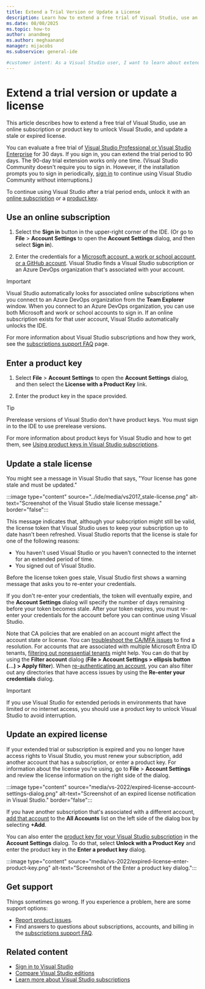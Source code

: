 ```yaml
---
title: Extend a Trial Version or Update a License
description: Learn how to extend a free trial of Visual Studio, use an online subscription or product key to unlock Visual Studio, and update a stale or expired license.
ms.date: 08/08/2025
ms.topic: how-to
author: anandmeg
ms.author: meghaanand
manager: mijacobs
ms.subservice: general-ide

#customer intent: As a Visual Studio user, I want to learn about extending a trial version, using an online subscription or product key to unlock Visual Studio, or updating a stale or expired license. 
---
```


# Extend a trial version or update a license

This article describes how to extend a free trial of Visual Studio, use an online subscription or product key to unlock Visual Studio, and update a stale or expired license.

You can evaluate a free trial of [Visual Studio Professional or Visual Studio Enterprise](https://visualstudio.microsoft.com/vs/compare/) for 30 days. If you sign in, you can extend the trial period to 90 days. The 90-day trial extension works only one time. (Visual Studio Community doesn't require you to sign in. However, if the installation prompts you to sign in periodically, [sign in](signing-in-to-visual-studio.md) to continue using Visual Studio Community without interruptions.)

To continue using Visual Studio after a trial period ends, unlock it with an [online subscription](#use-an-online-subscription) or a [product key](#enter-a-product-key).

## Use an online subscription

1. Select the **Sign in** button in the upper-right corner of the IDE. (Or go to **File** > **Account Settings** to open the **Account Settings** dialog, and then select **Sign in**).

1. Enter the credentials for a [Microsoft account, a work or school account, or a GitHub account](signing-in-to-visual-studio.md). Visual Studio finds a Visual Studio subscription or an Azure DevOps organization that's associated with your account.

> [!IMPORTANT]
> Visual Studio automatically looks for associated online subscriptions when you connect to an Azure DevOps organization from the **Team Explorer** window. When you connect to an Azure DevOps organization, you can use both Microsoft and work or school accounts to sign in. If an online subscription exists for that user account, Visual Studio automatically unlocks the IDE.

For more information about Visual Studio subscriptions and how they work, see the [subscriptions support FAQ](https://visualstudio.microsoft.com/subscriptions/support/) page.

## Enter a product key

1. Select **File** > **Account Settings** to open the **Account Settings** dialog, and then select the **License with a Product Key** link.

1. Enter the product key in the space provided.

> [!TIP]
> Prerelease versions of Visual Studio don't have product keys. You must sign in to the IDE to use prerelease versions.

For more information about product keys for Visual Studio and how to get them, see [Using product keys in Visual Studio subscriptions](/visualstudio/subscriptions/product-keys).

## Update a stale license

You might see a message in Visual Studio that says, "Your license has gone stale and must be updated."

:::image type="content" source="../ide/media/vs2017_stale-license.png" alt-text="Screenshot of the Visual Studio stale license message." border="false":::

This message indicates that, although your subscription might still be valid, the license token that Visual Studio uses to keep your subscription up to date hasn't been refreshed. Visual Studio reports that the license is stale for one of the following reasons:

* You haven't used Visual Studio or you haven't connected to the internet for an extended period of time.
* You signed out of Visual Studio.

Before the license token goes stale, Visual Studio first shows a warning message that asks you to re-enter your credentials.

If you don't re-enter your credentials, the token will eventually expire, and the **Account Settings** dialog will specify the number of days remaining before your token becomes stale. After your token expires, you must re-enter your credentials for the account before you can continue using Visual Studio.

Note that CA policies that are enabled on an account might affect the account state or license. You can [troubleshoot the CA/MFA issues](work-with-multi-factor-authentication.md#troubleshoot-sign-in-issues) to find a resolution. For accounts that are associated with multiple Microsoft Entra ID tenants, [filtering out nonessential tenants](work-with-multi-factor-authentication.md#how-to-filter-out-individual-tenants) might help. You can do that by using the **Filter account** dialog (**File > Account Settings > ellipsis button (...) > Apply filter**). When [re-authenticating an account](work-with-multi-factor-authentication.md#reauthenticating-an-account), you can also filter out any directories that have access issues by using the **Re-enter your credentials** dialog.

>[!Important]
>If you use Visual Studio for extended periods in environments that have limited or no internet access, you should use a product key to unlock Visual Studio to avoid interruption.

## Update an expired license

If your extended trial or subscription is expired and you no longer have access rights to Visual Studio, you must renew your subscription, add another account that has a subscription, or enter a product key. For information about the license you're using, go to **File** > **Account Settings** and review the license information on the right side of the dialog. 

:::image type="content" source="media/vs-2022/expired-license-account-settings-dialog.png" alt-text="Screenshot of an expired license notification in Visual Studio." border="false":::

If you have another subscription that's associated with a different account, [add that account](signing-in-to-visual-studio.md#add-and-switch-user-accounts-in-visual-studio) to the **All Accounts** list on the left side of the dialog box by selecting **+Add**.

You can also enter the [product key for your Visual Studio subscription](/visualstudio/subscriptions/product-keys) in the **Account Settings** dialog. To do that, select **Unlock with a Product Key** and enter the product key in the **Enter a product key** dialog.

:::image type="content" source="media/vs-2022/expired-license-enter-product-key.png" alt-text="Screenshot of the Enter a product key dialog.":::

## Get support

Things sometimes go wrong. If you experience a problem, here are some support options:

* [Report product issues](how-to-report-a-problem-with-visual-studio.md).
* Find answers to questions about subscriptions, accounts, and billing in the [subscriptions support FAQ](https://visualstudio.microsoft.com/subscriptions/support/).

## Related content

* [Sign in to Visual Studio](../ide/signing-in-to-visual-studio.md)
* [Compare Visual Studio editions](https://visualstudio.microsoft.com/vs/compare/)
* [Learn more about Visual Studio subscriptions](/visualstudio/subscriptions/)
